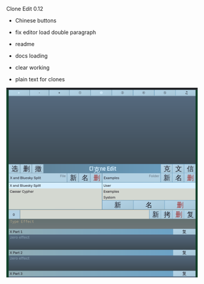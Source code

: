 Clone Edit 0.12

- Chinese buttons
- fix editor load double paragraph
- readme
- docs loading
- clear working

- plain text for clones

![alt text](image1.png)